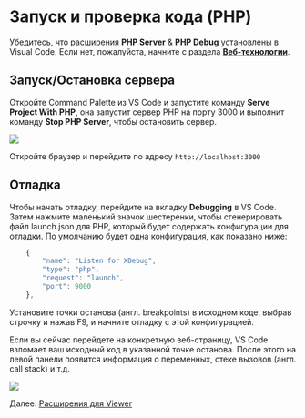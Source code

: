 # Запуск и проверка кода (PHP)

Убедитесь, что расширения **PHP Server** & **PHP Debug** установлены в Visual Code. Если нет, пожалуйста, начните с раздела [**Веб-технологии**](environment/tools/php).

## Запуск/Остановка сервера

Откройте Command Palette из VS Code и запустите команду **Serve Project With PHP**, она запустит сервер PHP на порту 3000 и выполнит команду **Stop PHP Server**, чтобы остановить сервер.

![](_media/php/vs_code_debug.png) 

Откройте браузер и перейдите по адресу `http://localhost:3000`


## Отладка
Чтобы начать отладку, перейдите на вкладку **Debugging**  в VS Code. Затем нажмите маленький значок шестеренки, чтобы сгенерировать файл launch.json для PHP, который будет содержать конфигурации для отладки. По умолчанию будет одна конфигурация, как показано ниже:
 
```javascript
    {
        "name": "Listen for XDebug",
        "type": "php",
        "request": "launch",
        "port": 9000
    },
```
Установите точки останова (англ. breakpoints) в исходном коде, выбрав строчку и нажав F9, и начните отладку с этой конфигурацией. 

Если вы сейчас перейдете на конкретную веб-страницу, VS Code взломает ваш исходный код в указанной точке останова. После этого на левой панели появится информация о переменных, стеке вызовов (англ. call stack) и т.д.
 

![](_media/php/vs_code_debug.gif) 


Далее: [Расширения для Viewer](tutorials/extensions)
